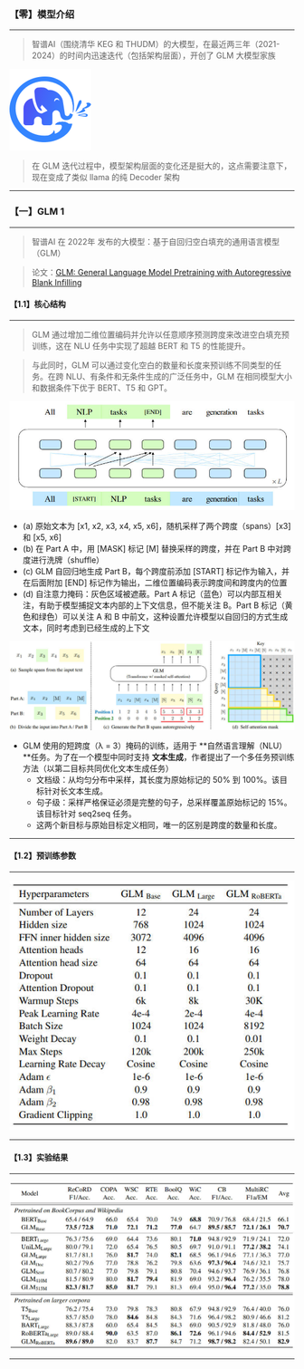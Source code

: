 ### 【零】模型介绍

***

> 智谱AI（围绕清华 KEG 和 THUDM）的大模型，在最近两三年（2021-2024）的时间内迅速迭代（包括架构层面），开创了 GLM 大模型家族

<img src="./images/GLM/01.png"> 

> 在 GLM 迭代过程中，模型架构层面的变化还是挺大的，这点需要注意下，现在变成了类似 llama 的纯 Decoder 架构

***





### 【一】GLM 1

***

> 智谱AI 在 2022年 发布的大模型：基于自回归空白填充的通用语言模型（GLM）

> 论文：[GLM: General Language Model Pretraining with Autoregressive Blank Infilling](https://arxiv.org/pdf/2103.10360)



#### 【1.1】核心结构

***

> GLM 通过增加二维位置编码并允许以任意顺序预测跨度来改进空白填充预训练，这在 NLU 任务中实现了超越 BERT 和 T5 的性能提升。

> 与此同时，GLM 可以通过变化空白的数量和长度来预训练不同类型的任务。在跨 NLU、有条件和无条件生成的广泛任务中，GLM 在相同模型大小和数据条件下优于 BERT、T5 和 GPT。



<img src="./images/GLM/02.jpg">

 

* (a) 原始文本为 [x1, x2, x3, x4, x5, x6]，随机采样了两个跨度（spans）[x3] 和 [x5, x6]
* (b) 在 Part A 中，用 [MASK] 标记 [M] 替换采样的跨度，并在 Part B 中对跨度进行洗牌（shuffle）
* (c) GLM 自回归地生成 Part B，每个跨度前添加 [START] 标记作为输入，并在后面附加 [END] 标记作为输出，二维位置编码表示跨度间和跨度内的位置
* (d) 自注意力掩码：灰色区域被遮蔽。Part A 标记（蓝色）可以内部互相关注，有助于模型捕捉文本内部的上下文信息，但不能关注 B。Part B 标记（黄色和绿色）可以关注 A 和 B 中前文，这种设置允许模型以自回归的方式生成文本，同时考虑到已经生成的上下文



<img src="./images/GLM/03.jpg">



* GLM 使用的短跨度（λ = 3）掩码的训练，适用于 **自然语言理解（NLU）**任务。为了在一个模型中同时支持 **文本生成**，作者提出了一个多任务预训练方法（以第二目标共同优化文本生成任务）
  * 文档级：从均匀分布中采样，其长度为原始标记的 50% 到 100%。该目标针对长文本生成。
  * 句子级：采样严格保证必须是完整的句子，总采样覆盖原始标记的 15%。该目标针对 seq2seq 任务。
  * 这两个新目标与原始目标定义相同，唯一的区别是跨度的数量和长度。

***



#### 【1.2】预训练参数

***

<img src="./images/GLM/04.jpg">

***



#### 【1.3】实验结果

***

<img src="./images/GLM/05.jpg"> 

***



